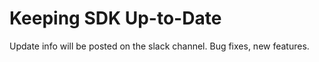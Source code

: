 # Keeping SDK Up-to-Date

Update info will be posted on the slack channel. Bug fixes, new features.
